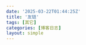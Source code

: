 ```yaml
---
date: '2025-03-22T01:44:25Z'
title: '友链'
tags: [其它]
categories: [博客日志]
layout: simple
---
```


<div id="qexo-friends"></div>
<link rel="stylesheet" href="https://unpkg.com/qexo-friends/friends.css"/>
<script src="https://registry.npmmirror.com/qexo-static/1.6.0/files/hexo/friends.js"></script>
<script>loadQexoFriends("qexo-friends", "https://qexo.breeze256.ltd")</script>

